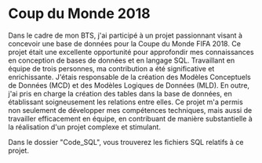 # Coup du Monde 2018

Dans le cadre de mon BTS, j'ai participé à un projet passionnant visant à concevoir une base de données pour la Coupe du Monde FIFA 2018. Ce projet était une excellente opportunité pour approfondir mes connaissances en conception de bases de données et en langage SQL. Travaillant en équipe de trois personnes, ma contribution a été significative et enrichissante. J'étais responsable de la création des Modèles Conceptuels de Données (MCD) et des Modèles Logiques de Données (MLD). En outre, j'ai pris en charge la création des tables dans la base de données, en établissant soigneusement les relations entre elles. Ce projet m'a permis non seulement de développer mes compétences techniques, mais aussi de travailler efficacement en équipe, en contribuant de manière substantielle à la réalisation d'un projet complexe et stimulant.


Dans le dossier "Code_SQL", vous trouverez les fichiers SQL relatifs à ce projet.
